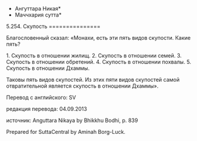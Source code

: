 * Ангуттара Никая*
* Маччхария сутта*

5\.254\. Скупость
\=\=\=\=\=\=\=\=\=\=\=\=\=\=\=

Благословенный сказал: «Монахи, есть эти пять видов скупости\. Какие пять?

1\. Скупость в отношении жилищ\.
2\. Скупость в отношении семей\.
3\. Скупость в отношении обретений\.
4\. Скупость в отношении похвалы\.
5\. Скупость в отношении Дхаммы\.

Таковы пять видов скупостей\. Из этих пяти видов скупостей самой отвратительной является скупость в отношении Дхаммы»\.

Перевод с английского: SV

редакция перевода: 04\.09\.2013

источник: Anguttara Nikaya by Bhikkhu Bodhi, p\. 839

Prepared for SuttaCentral by Aminah Borg\-Luck\.